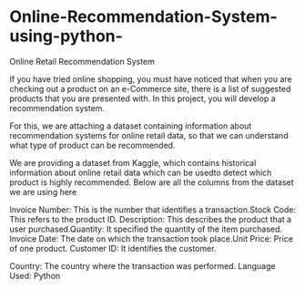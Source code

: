 # Online-Recommendation-System-using-python-
Online Retail Recommendation System

If you have tried online shopping, you must have noticed that when you are
checking out a product on an e-Commerce site, there is a list of suggested
products that you are presented with. In this project, you will develop a
recommendation system.

For this, we are attaching a dataset containing information about
recommendation systems for online retail data, so that we can understand what
type of product can be recommended.

We are providing a dataset from Kaggle, which contains historical information
about online retail data which can be usedto detect which product is highly
recommended. Below are all
the columns from the dataset we are using here

Invoice Number: This is the number that identifies a
transaction.Stock Code: This refers to the product ID.
Description: This describes the product that a user
purchased.Quantity: It specified the quantity of the item
purchased.
Invoice Date: The date on which the transaction took
place.Unit Price: Price of one product.
Customer ID: It identifies the customer.

Country: The country where the transaction was performed.
Language Used: Python
